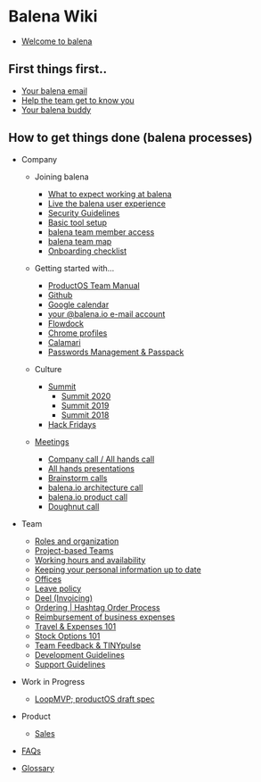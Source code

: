 # Balena Wiki

- [Welcome to balena](https://github.com/balena-io/balena/wiki/Welcome-to-Balena)

## First things first.. 

- [Your balena email](https://github.com/balena-io/balena/wiki/Your-balena-email)
- [Help the team get to know you](https://github.com/balena-io/balena/wiki/Help-the-team-get-to-know-you)
- [Your balena buddy](https://github.com/balena-io/balena/wiki/Your-balena-buddy)


## How to get things done (balena processes)

- Company
  - Joining balena
    - [What to expect working at balena](https://github.com/balena-io/balena/wiki/What-to-expect-working-at-balena)
    - [Live the balena user experience](https://github.com/balena-io/balena/wiki/Live-the-balena-user-experience)
    - [Security Guidelines](https://github.com/balena-io/balena/wiki/Security-guidelines)
    - [Basic tool setup](https://github.com/resin-io/hq/wiki/Basic-tool-setup)
    - [balena team member access](https://github.com/balena-io/balena/wiki/balena-team-member-access)
    - [balena team map](https://github.com/balena-io/balena/wiki/balena-team-map)
    - [Onboarding checklist](https://github.com/balena-io/balena/wiki/Onboarding-checklist)
  
  - Getting started with...

    - [ProductOS Team Manual](https://github.com/product-os/product-os#what-is-productos)
    - [Github](https://github.com/resin-io/hq/wiki/Github)
    - [Google calendar](https://github.com/resin-io/hq/wiki/Google-calendar)
    - [your @balena.io e-mail account](https://github.com/resin-io/hq/wiki/Your-@balena.io-e-mail-account)
    - [Flowdock](https://github.com/resin-io/hq/wiki/Flowdock)
    - [Chrome profiles](https://github.com/resin-io/hq/wiki/Chrome-profiles)
    - [Calamari](https://github.com/resin-io/hq/wiki/Calamari)
    - [Passwords Management & Passpack](https://github.com/balena-io/balena/wiki/passwords-management---Passpack)

  - Culture
    - [Summit](https://github.com/resin-io/hq/wiki/Summit)
      - [Summit 2020](https://github.com/balena-io/balena-io/wiki/Summit-2020)
      - [Summit 2019](https://github.com/balena-io/balena/wiki/Summit-2019-Keynotes)
      - [Summit 2018](https://github.com/balena-io/balena/wiki/Summit-2018-Keynotes)
    - [Hack Fridays](https://github.com/resin-io/hq/wiki/Hack-Fridays)

  - [Meetings](https://github.com/resin-io/hq/wiki/Meetings)
    - [Company call / All hands call](https://github.com/resin-io/hq/wiki/Company-call)
    - [All hands presentations](https://github.com/resin-io/hq/wiki/All-hands-presentations)
    - [Brainstorm calls](https://github.com/balena-io/balena-io/wiki/Brainstorm-calls)
    - [balena.io architecture call](https://github.com/resin-io/hq/wiki/Architecture-Calls)
    - [balena.io product call](https://github.com/resin-io/hq/wiki/Product-Calls)
    - [Doughnut call](https://github.com/balena-io/balena/wiki/Doughnut-Calls)

- Team
    - [Roles and organization](https://github.com/resin-io/hq/wiki/Roles-and-organization)
    - [Project-based Teams](https://github.com/resin-io/hq/wiki/Project-based-teams)
    - [Working hours and availability](https://github.com/resin-io/hq/wiki/Working-hours-and-availability)
    - [Keeping your personal information up to date](https://github.com/balena-io/balena-io/wiki/Keeping-your-personal-information-up-to-date)
    - [Offices](https://github.com/resin-io/hq/wiki/offices)
    - [Leave policy](https://github.com/balena-io/balena-io/wiki/Leave-Policy)
    - [Deel (Invoicing)](https://github.com/balena-io/balena-io/wiki/Deel-(Invoicing))
    - [Ordering | Hashtag Order Process](https://github.com/balena-io/balena/wiki/Ordering-%7C-Hashtag-Order-Process)
    - [Reimbursement of business expenses](https://github.com/resin-io/hq/wiki/Reimbursement-of-business-expenses)
    - [Travel & Expenses 101](https://github.com/resin-io/hq/wiki/Travel-&-Expenses-101)
    - [Stock Options 101](https://github.com/resin-io/hq/wiki/Stock-options-information)
    - [Team Feedback & TINYpulse](https://github.com/resin-io/hq/wiki/Feedback)
    - [Development Guidelines](https://github.com/balena-io/balena/wiki/Development,-Support-and-Process-Guidelines)
    - [Support Guidelines](https://github.com/balena-io/process/tree/master/process/support)

- Work in Progress
    - [LoopMVP; productOS draft spec](https://docs.google.com/document/d/17_EnBWn_JKQzlAE98UiHp4cuy-l50Ist2_q-c24ojds/edit#heading=h.o9drtpe4wedm)

- Product
    - [Sales](https://github.com/resin-io/hq/wiki/Sales)

- [FAQs](https://github.com/resin-io/hq/wiki/FAQ)

- [Glossary](https://docs.google.com/document/d/1GcHzn-Nxvnh4WWpspeVyJV9D8V890DLXZAOmwO7jB7c/edit)